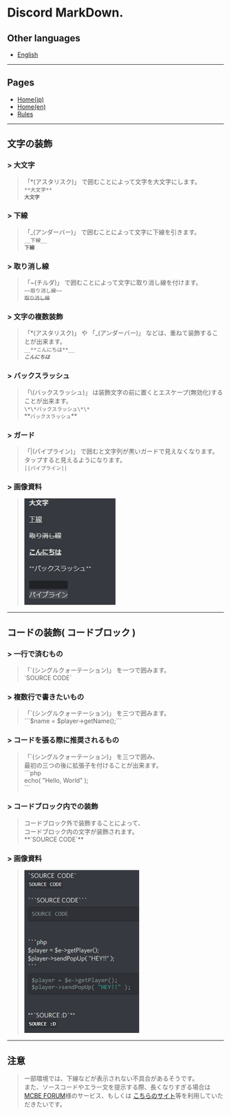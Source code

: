 # Discord MarkDown.

## Other languages

- [English](/mark_en.md)

***

## Pages

- [Home(jp)](/index.md)
- [Home(en)](/index_en.md)
- [Rules](/rules.md)

***

## 文字の装飾

### > 大文字

> 「\*(アスタリスク)」 で囲むことによって文字を大文字にします。  
> `**大文字**`  
> **`大文字`**

### > 下線

> 「\_(アンダーバー)」 で囲むことによって文字に下線を引きます。  
> `__下線__`  
> __`下線`__

### > 取り消し線

> 「\~(チルダ)」 で囲むことによって文字に取り消し線を付けます。  
> `~~取り消し線~~`  
> ~~`取り消し線`~~  

### > 文字の複数装飾

> 「\*(アスタリスク)」 や 「\_(アンダーバー)」 などは、重ねて装飾することが出来ます。  
> `__**こんにちは**__`  
> _**`こんにちは`**_  

### > バックスラッシュ

> 「\\(バックスラッシュ)」 は装飾文字の前に置くとエスケープ(無効化)することが出来ます。  
> `\*\*バックスラッシュ\*\*`  
> \*\*`バックスラッシュ`\*\*  

### > ガード

> 「|(パイプライン)」 で囲むと文字列が黒いガードで見えなくなります。  
> タップすると見えるようになります。  
> `||パイプライン||`  

### > 画像資料

> ![MarkDown for Discord](assets/markdown.png)

***

## コードの装飾( コードブロック )

### > 一行で済むもの

> 「\`(シングルクォーテーション)」 を一つで囲みます。  
> \`SOURCE CODE\`

### > 複数行で書きたいもの

> 「\`(シングルクォーテーション)」 を三つで囲みます。  
> \`\`\`$name = $player->getName();\`\`\`  

### > コードを張る際に推奨されるもの

> 「\`(シングルクォーテーション)」 を三つで囲み、  
> 最初の三つの後に拡張子を付けることが出来ます。  
> \`\`\`php  
> echo( "Hello, World" );  
> \`\`\`  

### > コードブロック内での装飾

> コードブロック外で装飾することによって、  
> コードブロック内の文字が装飾されます。  
> \*\*\`SOURCE CODE\`\*\*

### > 画像資料

> ![MarkDown for Discord](assets/codeblock.png)

***

## 注意

> 一部環境では、下線などが表示されない不具合があるそうです。  
> また、ソースコードやエラー文を提示する際、長くなりすぎる場合は  
> [MCBE FORUM](https://forum.mcbe.jp)様のサービス、もしくは
> [こちらのサイト](https://pastebin.com/)等を利用していただきたいです。
